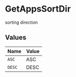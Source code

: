 # GetAppsSortDir

sorting direction


## Values

| Name   | Value  |
| ------ | ------ |
| `ASC`  | ASC    |
| `DESC` | DESC   |